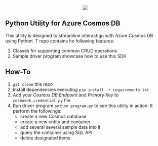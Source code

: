 
<p align="center">
  <img src="https://jixjiastorage.blob.core.windows.net/blog-resources/cosmos-sdk-for-python/title.jpg">
</p>

## Python Utility for Azure Cosmos DB
This utility is designed to streamline interactign with Azure Cosmos DB using Python. T repo contains he following features:

1. Classes for supporting common CRUD operations
2. Sample driver program showcase how to use this SDK


## How-To

1. `git clone` this repo
2. Install dependencies executing `pip install -r requirements.txt`
3. Add your *Cosmos DB Endpoint* and *Primary Key* to `cosmosdb_credential.py` file
4. Run driver program `python program.py` to see this utility in action. It perform the followings:
    - create a new Cosmos database 
    - create a new entity and container 
    - add several several sample data into it
    - query the container using SQL API
    - delete designated items
